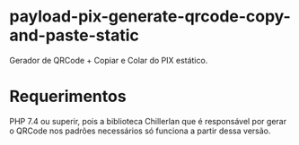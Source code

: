 # payload-pix-generate-qrcode-copy-and-paste-static
Gerador de QRCode + Copiar e Colar do PIX estático.

# Requerimentos
PHP 7.4 ou superir, pois a biblioteca Chillerlan que é responsável por gerar o QRCode nos padrões necessários só funciona a partir dessa versão.
